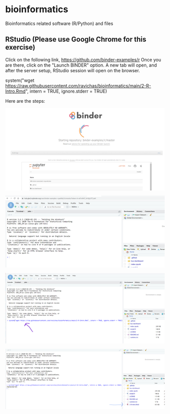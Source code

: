 # bioinformatics
Bioinformatics related software (R/Python) and files

## RStudio (Please use Google Chrome for this exercise)
Click on the following link, https://github.com/binder-examples/r
Once you are there, click on the "Launch BINDER" option. A new tab will open, and after the server setup, RStudio session will open on the browser. 

system("wget https://raw.githubusercontent.com/ravichas/bioinformatics/main/2-R-Intro.Rmd", intern = TRUE, ignore.stderr = TRUE)

Here are the steps: 

 ![Go to binder-examples link](Img/RStudioBinderLaunch1.png)
 
 ![Go to binder-examples link](Img/RStudioBinderLaunch2.PNG)
 
 
 ![Go to binder-examples link](Img/RStudioBinderLaunch3.PNG)
 
 ![Go to binder-examples link](Img/RStudioBinderLaunch4.PNG)
 
